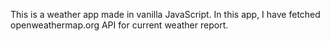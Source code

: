 This is a weather app made in vanilla JavaScript.
In this app, I have fetched openweathermap.org API for current weather report.
